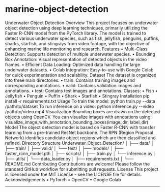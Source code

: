 # marine-object-detection
Underwater Object Detection
Overview
This project focuses on underwater object detection using deep learning techniques, primarily utilizing the Faster R-CNN model from the PyTorch library. The model is trained to detect various underwater species, such as fish, jellyfish, penguins, puffins, sharks, starfish, and stingrays from video footage, with the objective of enhancing marine life monitoring and research.
Features
•	Multi-Class Detection: Supports detection of multiple underwater species.
•	Bounding Box Annotation: Visual representation of detected objects in the video frames.
•	Efficient Data Loading: Optimized data handling for large underwater datasets.
•	Colab Integration: Easy-to-use with Google Colab for quick experimentation and scalability.
Dataset
The dataset is organized into three main directories:
•	train: Contains training images and corresponding annotations.
•	valid: Contains validation images and annotations.
•	test: Contains test images and annotations.
Classes:
•	Fish
•	Jellyfish
•	Penguin
•	Puffin
•	Shark
•	Starfish
•	Stingray
Installation
pip install -r requirements.txt
Usage
To train the model:
python train.py --data /path/to/dataset
To run inference on a video:
python inference.py --video /path/to/video.mp4
Visualization
Bounding boxes are drawn on the detected objects using OpenCV. You can visualize images with annotations using:
visualize_image_with_annotation_bounding_boxes(image_dir, label_dir)
Model
The object detection model is based on Faster R-CNN with transfer learning from a pre-trained ResNet backbone. The RPN (Region Proposal Network) identifies candidate object regions which are then classified and refined.
Directory Structure
Underwater_Object_Detection/
│
├── data/
│   ├── train/
│   ├── valid/
│   └── test/
│
├── models/
│   ├── faster_rcnn_model.pth
│
├── scripts/
│   ├── train.py
│   └── inference.py
│
├── utils/
│   └── data_loader.py
│
├── requirements.txt
│
└── README.md
Contributing
Contributions are welcome! Please follow the standard GitHub workflow for submitting pull requests.
License
This project is licensed under the MIT License - see the LICENSE file for details.
Acknowledgements
•	PyTorch
•	OpenCV
•	Google Colab
________________________________________

